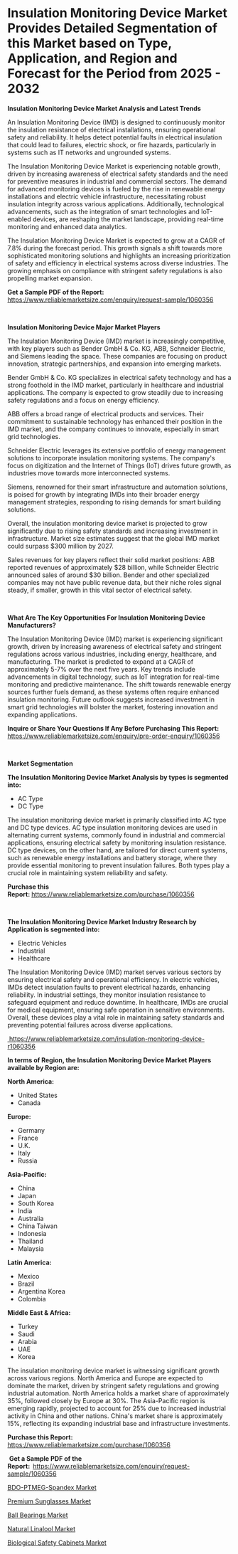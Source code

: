<p><h1>Insulation Monitoring Device Market Provides Detailed Segmentation of this Market based on Type, Application, and Region and Forecast for the Period from 2025 - 2032</h1></p><p><strong>Insulation Monitoring Device Market Analysis and Latest Trends</strong></p>
<p><p>An Insulation Monitoring Device (IMD) is designed to continuously monitor the insulation resistance of electrical installations, ensuring operational safety and reliability. It helps detect potential faults in electrical insulation that could lead to failures, electric shock, or fire hazards, particularly in systems such as IT networks and ungrounded systems.</p><p>The Insulation Monitoring Device Market is experiencing notable growth, driven by increasing awareness of electrical safety standards and the need for preventive measures in industrial and commercial sectors. The demand for advanced monitoring devices is fueled by the rise in renewable energy installations and electric vehicle infrastructure, necessitating robust insulation integrity across various applications. Additionally, technological advancements, such as the integration of smart technologies and IoT-enabled devices, are reshaping the market landscape, providing real-time monitoring and enhanced data analytics.</p><p>The Insulation Monitoring Device Market is expected to grow at a CAGR of 7.8% during the forecast period. This growth signals a shift towards more sophisticated monitoring solutions and highlights an increasing prioritization of safety and efficiency in electrical systems across diverse industries. The growing emphasis on compliance with stringent safety regulations is also propelling market expansion.</p></p>
<p><strong>Get a Sample PDF of the Report:&nbsp;</strong> <a href="https://www.reliablemarketsize.com/enquiry/request-sample/1060356?utm_campaign=1167&utm_medium=2&utm_source=Github&utm_content=ia&utm_term=22032025&utm_id=insulation-monitoring-device">https://www.reliablemarketsize.com/enquiry/request-sample/1060356</a></p>
<p>&nbsp;</p>
<p><strong>Insulation Monitoring Device Major Market Players</strong></p>
<p><p>The Insulation Monitoring Device (IMD) market is increasingly competitive, with key players such as Bender GmbH & Co. KG, ABB, Schneider Electric, and Siemens leading the space. These companies are focusing on product innovation, strategic partnerships, and expansion into emerging markets.</p><p>Bender GmbH & Co. KG specializes in electrical safety technology and has a strong foothold in the IMD market, particularly in healthcare and industrial applications. The company is expected to grow steadily due to increasing safety regulations and a focus on energy efficiency.</p><p>ABB offers a broad range of electrical products and services. Their commitment to sustainable technology has enhanced their position in the IMD market, and the company continues to innovate, especially in smart grid technologies.</p><p>Schneider Electric leverages its extensive portfolio of energy management solutions to incorporate insulation monitoring systems. The company's focus on digitization and the Internet of Things (IoT) drives future growth, as industries move towards more interconnected systems. </p><p>Siemens, renowned for their smart infrastructure and automation solutions, is poised for growth by integrating IMDs into their broader energy management strategies, responding to rising demands for smart building solutions.</p><p>Overall, the insulation monitoring device market is projected to grow significantly due to rising safety standards and increasing investment in infrastructure. Market size estimates suggest that the global IMD market could surpass $300 million by 2027.</p><p>Sales revenues for key players reflect their solid market positions: ABB reported revenues of approximately $28 billion, while Schneider Electric announced sales of around $30 billion. Bender and other specialized companies may not have public revenue data, but their niche roles signal steady, if smaller, growth in this vital sector of electrical safety.</p></p>
<p>&nbsp;</p>
<p><strong>What Are The Key Opportunities For Insulation Monitoring Device Manufacturers?</strong></p>
<p><p>The Insulation Monitoring Device (IMD) market is experiencing significant growth, driven by increasing awareness of electrical safety and stringent regulations across various industries, including energy, healthcare, and manufacturing. The market is predicted to expand at a CAGR of approximately 5-7% over the next five years. Key trends include advancements in digital technology, such as IoT integration for real-time monitoring and predictive maintenance. The shift towards renewable energy sources further fuels demand, as these systems often require enhanced insulation monitoring. Future outlook suggests increased investment in smart grid technologies will bolster the market, fostering innovation and expanding applications.</p></p>
<p><strong>Inquire or Share Your Questions If Any Before Purchasing This Report:</strong> <a href="https://www.reliablemarketsize.com/enquiry/pre-order-enquiry/1060356?utm_campaign=1167&utm_medium=2&utm_source=Github&utm_content=ia&utm_term=22032025&utm_id=insulation-monitoring-device">https://www.reliablemarketsize.com/enquiry/pre-order-enquiry/1060356</a></p>
<p>&nbsp;</p>
<p><strong>Market Segmentation</strong></p>
<p><strong>The Insulation Monitoring Device Market Analysis by types is segmented into:</strong></p>
<p><ul><li>AC Type</li><li>DC Type</li></ul></p>
<p><p>The insulation monitoring device market is primarily classified into AC type and DC type devices. AC type insulation monitoring devices are used in alternating current systems, commonly found in industrial and commercial applications, ensuring electrical safety by monitoring insulation resistance. DC type devices, on the other hand, are tailored for direct current systems, such as renewable energy installations and battery storage, where they provide essential monitoring to prevent insulation failures. Both types play a crucial role in maintaining system reliability and safety.</p></p>
<p><strong>Purchase this Report:&nbsp;</strong><a href="https://www.reliablemarketsize.com/purchase/1060356?utm_campaign=1167&utm_medium=2&utm_source=Github&utm_content=ia&utm_term=22032025&utm_id=insulation-monitoring-device">https://www.reliablemarketsize.com/purchase/1060356</a></p>
<p>&nbsp;</p>
<p><strong>The Insulation Monitoring Device Market Industry Research by Application is segmented into:</strong></p>
<p><ul><li>Electric Vehicles</li><li>Industrial</li><li>Healthcare</li></ul></p>
<p><p>The Insulation Monitoring Device (IMD) market serves various sectors by ensuring electrical safety and operational efficiency. In electric vehicles, IMDs detect insulation faults to prevent electrical hazards, enhancing reliability. In industrial settings, they monitor insulation resistance to safeguard equipment and reduce downtime. In healthcare, IMDs are crucial for medical equipment, ensuring safe operation in sensitive environments. Overall, these devices play a vital role in maintaining safety standards and preventing potential failures across diverse applications.</p></p>
<p><a href="https://www.reliablemarketsize.com/insulation-monitoring-device-r1060356?utm_campaign=1167&utm_medium=2&utm_source=Github&utm_content=ia&utm_term=22032025&utm_id=insulation-monitoring-device">&nbsp;https://www.reliablemarketsize.com/insulation-monitoring-device-r1060356</a></p>
<p><strong>In terms of Region, the Insulation Monitoring Device Market Players available by Region are:</strong></p>
<p>
    <p> <strong> North America: </strong>
        <ul>
            <li>United States</li>
            <li>Canada</li>
        </ul>
        </p> 
    <p> <strong> Europe: </strong>
        <ul>
            <li>Germany</li>
            <li>France</li>
            <li>U.K.</li>
            <li>Italy</li>
            <li>Russia</li>
        </ul>
        </p> 
    <p> <strong> Asia-Pacific: </strong>
        <ul>
            <li>China</li>
            <li>Japan</li>
            <li>South Korea</li>
            <li>India</li>
            <li>Australia</li>
            <li>China Taiwan</li>
            <li>Indonesia</li>
            <li>Thailand</li>
            <li>Malaysia</li>
        </ul>
        </p> 
    <p> <strong> Latin America: </strong>
        <ul>
            <li>Mexico</li>
            <li>Brazil</li>
            <li>Argentina Korea</li>
            <li>Colombia</li>
        </ul>
        </p> 
    <p> <strong> Middle East & Africa: </strong>
        <ul>
            <li>Turkey</li>
            <li>Saudi</li>
            <li>Arabia</li>
            <li>UAE</li>
            <li>Korea</li>
        </ul>
    </p>
    </p>
<p><p>The insulation monitoring device market is witnessing significant growth across various regions. North America and Europe are expected to dominate the market, driven by stringent safety regulations and growing industrial automation. North America holds a market share of approximately 35%, followed closely by Europe at 30%. The Asia-Pacific region is emerging rapidly, projected to account for 25% due to increased industrial activity in China and other nations. China's market share is approximately 15%, reflecting its expanding industrial base and infrastructure investments.</p></p>
<p><strong>Purchase this Report: </strong><a href="https://www.reliablemarketsize.com/purchase/1060356?utm_campaign=1167&utm_medium=2&utm_source=Github&utm_content=ia&utm_term=22032025&utm_id=insulation-monitoring-device">https://www.reliablemarketsize.com/purchase/1060356</a></p>
<p>&nbsp;<strong>Get a Sample PDF of the Report:&nbsp;&nbsp;</strong><a href="https://www.reliablemarketsize.com/enquiry/request-sample/1060356?utm_campaign=1167&utm_medium=2&utm_source=Github&utm_content=ia&utm_term=22032025&utm_id=insulation-monitoring-device">https://www.reliablemarketsize.com/enquiry/request-sample/1060356</a></p>
<p><strong></strong></p>
<p><p><a href="https://github.com/theyasnare5w/Market-Research-Report-List-1/blob/main/bdo-ptmeg-spandex-market.md?utm_campaign=1167&utm_medium=2&utm_source=Github&utm_content=ia&utm_term=22032025&utm_id=insulation-monitoring-device">BDO-PTMEG-Spandex Market</a></p><p><a href="https://github.com/aslinalirey9/Market-Research-Report-List-1/blob/main/premium-sunglasses-market.md?utm_campaign=1167&utm_medium=2&utm_source=Github&utm_content=ia&utm_term=22032025&utm_id=insulation-monitoring-device">Premium Sunglasses Market</a></p><p><a href="https://github.com/arifasabeygb/Market-Research-Report-List-1/blob/main/ball-bearings-market.md?utm_campaign=1167&utm_medium=2&utm_source=Github&utm_content=ia&utm_term=22032025&utm_id=insulation-monitoring-device">Ball Bearings Market</a></p><p><a href="https://github.com/ocambdidarhz/Market-Research-Report-List-1/blob/main/natural-linalool-market.md?utm_campaign=1167&utm_medium=2&utm_source=Github&utm_content=ia&utm_term=22032025&utm_id=insulation-monitoring-device">Natural Linalool Market</a></p><p><a href="https://github.com/kaidaloeckf7/Market-Research-Report-List-1/blob/main/biological-safety-cabinets-market.md?utm_campaign=1167&utm_medium=2&utm_source=Github&utm_content=ia&utm_term=22032025&utm_id=insulation-monitoring-device">Biological Safety Cabinets Market</a></p></p>